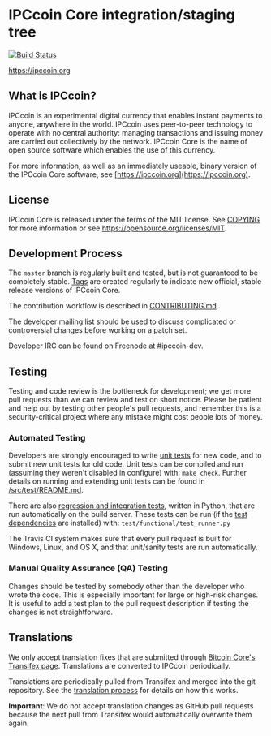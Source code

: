 IPCcoin Core integration/staging tree
=====================================

[![Build Status](https://travis-ci.org/ipccoin-project/ipccoin.svg?branch=master)](https://travis-ci.org/ipccoin-project/ipccoin)

https://ipccoin.org

What is IPCcoin?
----------------

IPCcoin is an experimental digital currency that enables instant payments to
anyone, anywhere in the world. IPCcoin uses peer-to-peer technology to operate
with no central authority: managing transactions and issuing money are carried
out collectively by the network. IPCcoin Core is the name of open source
software which enables the use of this currency.

For more information, as well as an immediately useable, binary version of
the IPCcoin Core software, see [https://ipccoin.org](https://ipccoin.org).

License
-------

IPCcoin Core is released under the terms of the MIT license. See [COPYING](COPYING) for more
information or see https://opensource.org/licenses/MIT.

Development Process
-------------------

The `master` branch is regularly built and tested, but is not guaranteed to be
completely stable. [Tags](https://github.com/ipccoin-project/ipccoin/tags) are created
regularly to indicate new official, stable release versions of IPCcoin Core.

The contribution workflow is described in [CONTRIBUTING.md](CONTRIBUTING.md).

The developer [mailing list](https://groups.google.com/forum/#!forum/ipccoin-dev)
should be used to discuss complicated or controversial changes before working
on a patch set.

Developer IRC can be found on Freenode at #ipccoin-dev.

Testing
-------

Testing and code review is the bottleneck for development; we get more pull
requests than we can review and test on short notice. Please be patient and help out by testing
other people's pull requests, and remember this is a security-critical project where any mistake might cost people
lots of money.

### Automated Testing

Developers are strongly encouraged to write [unit tests](src/test/README.md) for new code, and to
submit new unit tests for old code. Unit tests can be compiled and run
(assuming they weren't disabled in configure) with: `make check`. Further details on running
and extending unit tests can be found in [/src/test/README.md](/src/test/README.md).

There are also [regression and integration tests](/test), written
in Python, that are run automatically on the build server.
These tests can be run (if the [test dependencies](/test) are installed) with: `test/functional/test_runner.py`

The Travis CI system makes sure that every pull request is built for Windows, Linux, and OS X, and that unit/sanity tests are run automatically.

### Manual Quality Assurance (QA) Testing

Changes should be tested by somebody other than the developer who wrote the
code. This is especially important for large or high-risk changes. It is useful
to add a test plan to the pull request description if testing the changes is
not straightforward.

Translations
------------

We only accept translation fixes that are submitted through [Bitcoin Core's Transifex page](https://www.transifex.com/projects/p/bitcoin/).
Translations are converted to IPCcoin periodically.

Translations are periodically pulled from Transifex and merged into the git repository. See the
[translation process](doc/translation_process.md) for details on how this works.

**Important**: We do not accept translation changes as GitHub pull requests because the next
pull from Transifex would automatically overwrite them again.
